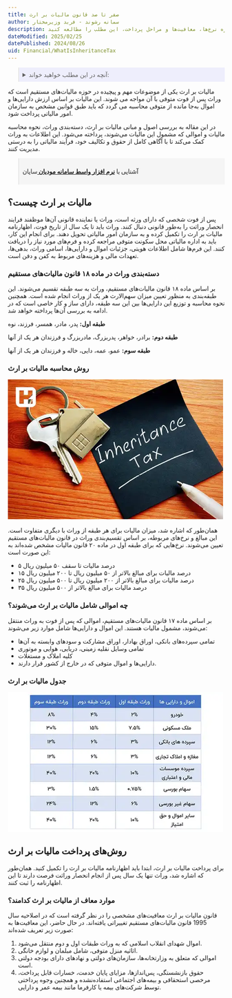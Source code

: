 ```yaml
---
title: صفر تا صد قانون مالیات بر ارث
author: سمانه رشوند - فربد وزیرمختار
description: مالیات بر ارث، مالیاتی است که بر اساس ارزش دارایی‌ها و اموال به ارث رسیده از فرد متوفی تعیین می‌شود. این مالیات شامل قوانین و مقررات خاصی است که نحوه محاسبه و پرداخت آن را مشخص می‌کند. برای کسب اطلاعات بیشتر درباره نرخ‌ها، معافیت‌ها و مراحل پرداخت، این مطلب را مطالعه کنید.
dateModified: 2025/02/25
datePublished: 2024/08/26
uid: Financial/WhatIsInheritanceTax
---
```


<blockquote style="background-color:#eeeefc; padding:0.5rem">

<details>
  <summary>آنچه در این مطلب خواهید خواند:</summary>
  <ul>
    <li>مالیات بر ارث چیست؟</li>
    <li>دسته‌بندی وراث در ماده ۱۸ قانون مالیات‌های مستقیم</li>
    <li>روش محاسبه مالیات بر ارث</li>
    <li>چه اموالی شامل مالیات بر ارث می‌شوند؟</li>
    <li>جدول مالیات بر ارث</li>
    <li>روش‌های پرداخت مالیات بر ارث</li>
    <li>موارد معاف از مالیات بر ارث کدامند؟</li>
  </ul>
</details>

</blockquote>

مالیات بر ارث یکی از موضوعات مهم و پیچیده در حوزه مالیات‌های مستقیم است که وراث پس از فوت متوفی با آن مواجه می شوند. این مالیات بر اساس ارزش دارایی‌ها و اموال به‌جا مانده از متوفی محاسبه می گردد که باید طبق قوانین مشخص به سازمان امور مالیاتی پرداخت شود.

 در این مقاله به بررسی اصول و مبانی مالیات بر ارث، دسته‌بندی وراث، نحوه محاسبه مالیات و اموالی که مشمول این مالیات می‌شوند، پرداخته می‌شود. این اطلاعات به وراث کمک می‌کند تا با آگاهی کامل از حقوق و تکالیف خود، فرآیند مالیاتی را به درستی مدیریت کنند.

<blockquote style="background-color:#f5f5f5; padding:0.5rem">
<p><strong>آشنایی با <a href="https://www.hooshkar.com/Software/Sayan/Module/TpTaxGov" target="_blank">نرم افزار واسط سامانه مودیان
</a> سایان</strong></p></blockquote>


## مالیات بر ارث چیست؟

پس از فوت شخصی که دارای ورثه است، وراث یا نماینده قانونی آن‌ها موظفند فرایند انحصار وراثت را به‌طور قانونی دنبال کنند. وراث باید تا یک سال از تاریخ فوت، اظهارنامه مالیات بر ارث را تکمیل کرده و به سازمان امور مالیاتی تحویل دهند. برای انجام این کار، باید به اداره مالیاتی محل سکونت متوفی مراجعه کرده و فرم‌های مورد نیاز را دریافت کنند. این فرم‌ها شامل اطلاعات هویتی، جزئیات اموال و دارایی‌ها، اسامی وراث، بدهی‌ها، تعهدات مالی و هزینه‌های مربوط به کفن و دفن است.

### دسته‌بندی وراث در ماده ۱۸ قانون مالیات‌های مستقیم
بر اساس ماده ۱۸ قانون مالیات‌های مستقیم، وراث به سه طبقه تقسیم می‌شوند. این طبقه‌بندی به منظور تعیین میزان سهم‌الارث هر یک از وراث انجام شده است. همچنین نحوه محاسبه و توزیع این دارایی‌ها بین این سه طبقه، دارای ساز و کار خاصی است که در ادامه به بررسی آن‌ها پرداخته خواهد شد.

**طبقه اول:** پدر، مادر، همسر، فرزند، نوه

**طبقه دوم:** برادر، خواهر، پدربزرگ، مادربزرگ و فرزندان هر یک از آنها

**طبقه سوم:** عمو، عمه، دایی، خاله و فرزندان هر یک از آنها

### روش محاسبه مالیات بر ارث

![روش محاسبه مالیات بر ارث](./Images/InheritanceTax01.webp)

همان‌طور که اشاره شد، میزان مالیات برای هر طبقه از وراث با دیگری متفاوت است. این مبالغ و نرخ‌های مربوطه، بر اساس تقسیم‌بندی وراث در قانون مالیات‌های مستقیم تعیین می‌شوند. نرخ‌هایی که برای طبقه اول در ماده ۲۰ قانون مالیات مشخص شده‌اند به این صورت است:

- ۵ درصد مالیات تا سقف ۵۰ میلیون ریال
- ۱۵ درصد مالیات برای مبالغ بالاتر از ۵۰ میلیون ریال تا ۲۰۰ میلیون ریال
- ۲۵ درصد مالیات برای مبالغ بالاتر از ۲۰۰ میلیون ریال تا ۵۰۰ میلیون ریال
- ۳۵ درصد مالیات برای مبالغ بالاتر از ۵۰۰ میلیون ریال

### چه اموالی شامل مالیات بر ارث می‌شوند؟

بر اساس ماده ۱۷ قانون مالیات‌های مستقیم، اموالی که پس از فوت به وراث منتقل می‌شوند، مشمول مالیات هستند. این اموال و دارایی‌ها شامل موارد زیر می‌شوند:

- تمامی سپرده‌های بانکی، اوراق بهادار، اوراق مشارکت و سودهای وابسته به آن‌ها
- تمامی وسایل نقلیه زمینی، دریایی، هوایی و موتوری
- کلیه املاک و مستغلات
- دارایی‌ها و اموال متوفی که در خارج از کشور قرار دارند.

### جدول مالیات بر ارث

![جدول مالیات بر ارث](./Images/InheritanceTaxTable.webp)

## روش‌های پرداخت مالیات بر ارث

برای پرداخت مالیات بر ارث، ابتدا باید اظهارنامه مالیات بر ارث را تکمیل کنید. همان‌طور که اشاره شد، وراث تنها یک سال پس از انجام انحصار وراثت فرصت دارند تا این اظهارنامه را ثبت کنند.

### موارد معاف از مالیات بر ارث کدامند؟
قانون مالیات بر ارث معافیت‌های مشخصی را در نظر گرفته است که در اصلاحیه سال 1995 قانون مالیات‌های مستقیم تغییراتی یافته‌اند. در حال حاضر، این معافیت‌ها به صورت زیر تعریف شده‌اند:

1. اموال شهدای انقلاب اسلامی که به وراث طبقات اول و دوم منتقل می‌شود.
2. اثاثیه منزل متوفی، شامل مبلمان و لوازم خانگی.
3. اموالی که متعلق به وزارتخانه‌ها، سازمان‌های دولتی و نهادهای دارای بودجه دولتی است.
4. حقوق بازنشستگی، پس‌اندازها، مزایای پایان خدمت، خسارات قابل پرداخت، مرخصی استحقاقی و بیمه‌های اجتماعی استفاده‌نشده و همچنین وجوه پرداختی توسط شرکت‌های بیمه یا کارفرما مانند بیمه عمر و دارایی.